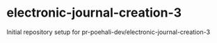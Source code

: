 # electronic-journal-creation-3

Initial repository setup for pr-poehali-dev/electronic-journal-creation-3